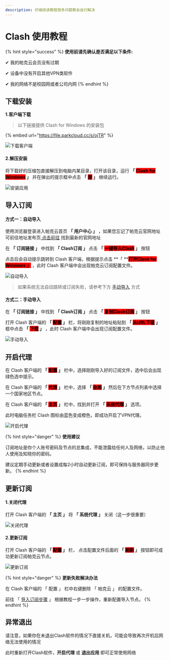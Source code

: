 ```yaml
---
description: 仔细阅读教程很多问题都会自行解决
---
```


# Clash 使用教程

{% hint style="success" %}
**使用前请先确认是否满足以下条件:**

✔ 我的帕克云会员没有过期

✔ 设备中没有开启其他VPN类软件

✔ 我的网络不是校园网或者公司内网
{% endhint %}

## **下载安装**

**1.客户端下载**

> 以下链接提供 Clash for Windows 的安装包

{% embed url="https://file.parkcloud.cc/s/ojTR" %}

![下载客户端](https://pic.parkcloud.cc/i/2024/09/10/xzn076.gif)

#### **2.解压安装**

将下载好的压缩包直接解压到电脑内某目录，打开该目录，运行 **「 **<mark style="background-color:red;">**Clash for Windows**</mark>** 」** 并在弹出的提示框中点击 **「 **<mark style="background-color:red;">**是**</mark>** 」** 继续运行。

![安装应用](https://pic.parkcloud.cc/i/2024/09/10/xzmyty.gif)

## **导入订阅**

#### **方式一：自动导入**

使用浏览器登录进入帕克云首页 **「 用户中心 」** ，如果您忘记了帕克云官网地址可前往地址发布页[ 点击前往](https://guide.923ka.com/) 找到最新的官网地址

在 **「 订阅链接 」** 中找到 **「 Clash订阅 」** 点击 **「 **<mark style="background-color:red;">**一键导入Clash**</mark>** 」** 按钮

点击后会自动提示跳转到 Clash 客户端，根据提示点击 \*\*「 \*\*<mark style="background-color:red;">**打开Clash for Windows 」**</mark> ，此时 Clash 客户端中会出现帕克云订阅配置文件。

![自动导入](https://pic.parkcloud.cc/i/2024/09/10/xzn1s8.gif)

> 如果系统无法自动跳转或订阅失败，请参考下方 [手动导入](clash-shi-yong-jiao-cheng.md#fang-shi-er-shou-dong-dao-ru) 方式

#### **方式二：手动导入**

在 **「 订阅链接 」** 中找到 **「 Clash订阅 」** 点击 **「 **<mark style="background-color:red;">**复制Clash订阅**</mark>** 」** 按钮

打开 Clash 客户端的 **「 **<mark style="background-color:red;">**配置**</mark>** 」** 栏，将刚刚复制的地址粘贴到 **「 **<mark style="background-color:red;">**从URL下载**</mark>** 」** 框中点击 **「 **<mark style="background-color:red;">**下载**</mark>** 」** ，此时 Clash 客户端中会出现订阅配置文件。

![手动导入](https://pic.parkcloud.cc/i/2024/09/10/xzn8nu.gif)

## **开启代理**

在 Clash 客户端的 **「 **<mark style="background-color:red;">**配置**</mark>** 」** 栏中，选择刚刚导入好的订阅文件，选中后会出现绿色选中提示。

在 Clash 客户端的 **「 **<mark style="background-color:red;">**代理**</mark>** 」** 栏中，选择 **「 **<mark style="background-color:red;">**全局**</mark>** 」** 然后在下方节点列表中选择一个国家地区节点。

在 Clash 客户端的 **「 **<mark style="background-color:red;">**主页**</mark>** 」** 栏中，找到并打开 **「 **<mark style="background-color:red;">**系统代理**</mark>** 」** 选项。

此时电脑任务栏 Clash 图标由蓝色变成橙色，即成功开启了VPN代理。

![开启代理](https://pic.parkcloud.cc/i/2024/09/10/xzn7yz.gif)

{% hint style="danger" %}
**使用建议**

订阅地址是你个人账号密码及节点的总集成，不能泄露给任何人及网络，以防止他人使用及知晓你的密码。

建议定期手动更新或者设置成每2小时自动更新订阅，即可保持与服务器同步更新。
{% endhint %}

## **更新订阅**

#### **1.关闭代理**

打开 Clash 客户端的 **「 主页 」** 将 **「 系统代理 」** 关闭（这一步很重要）

![关闭代理](https://pic.parkcloud.cc/i/2024/09/10/xzn9v6.gif)

#### **2.更新订阅**

打开 Clash 客户端的 **「 **<mark style="background-color:red;">**配置**</mark>** 」** 栏， 点击配置文件后面的 **「 **<mark style="background-color:red;">**刷新**</mark>** 」** 按钮即可成功更新订阅帕克云节点。

![更新订阅](https://pic.parkcloud.cc/i/2024/09/10/xzn9wn.gif)

{% hint style="danger" %}
**更新失败解决办法**

在 Clash 客户端的 「 配置 」 栏中右键删除 「 帕克云 」 的配置文件。

前往 「 [导入订阅步骤](clash-shi-yong-jiao-cheng.md#dao-ru-ding-yue) 」 根据教程一步一步操作，重新配置导入节点。
{% endhint %}

## **异常退出**

请注意，如果你在未退出Clash软件的情况下直接关机，可能会导致再次开机后网络无法使用的情况

此时重新打开Clash软件，**开启代理** 或 **退出应用** 即可正常使用网络
